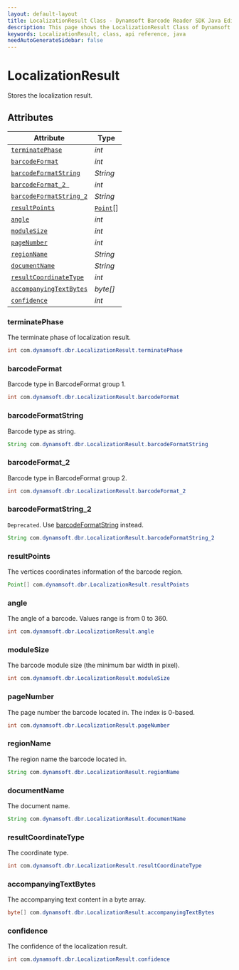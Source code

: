 ```yaml
---
layout: default-layout
title: LocalizationResult Class - Dynamsoft Barcode Reader SDK Java Edition API Reference
description: This page shows the LocalizationResult Class of Dynamsoft Barcode Reader SDK Java Edition API Reference.
keywords: LocalizationResult, class, api reference, java
needAutoGenerateSidebar: false
---
```



# LocalizationResult
Stores the localization result.
  

## Attributes
  
| Attribute | Type |
|---------- | ---- |
| [`terminatePhase`](#terminatephase) | *int* |
| [`barcodeFormat`](#barcodeformat) | *int* |
| [`barcodeFormatString`](#barcodeformatstring) | *String* |
| [`barcodeFormat_2 `](#barcodeformat_2 ) | *int* |
| [`barcodeFormatString_2`](#barcodeformatstring_2) | *String* |
| [`resultPoints`](#resultpoints) | [`Point`](Point.md)\[\] |
| [`angle`](#angle) | *int* |
| [`moduleSize`](#modulesize) | *int* |
| [`pageNumber`](#pagenumber) | *int* |
| [`regionName`](#regionname) | *String* |
| [`documentName`](#documentname)| *String* |
| [`resultCoordinateType`](#resultcoordinatetype) | *int* |
| [`accompanyingTextBytes`](#accompanyingtextbytes) | *byte\[\]* |
| [`confidence`](#confidence) | *int* |


### terminatePhase
The terminate phase of localization result.
```java
int com.dynamsoft.dbr.LocalizationResult.terminatePhase
```

### barcodeFormat
Barcode type in BarcodeFormat group 1.
```java
int com.dynamsoft.dbr.LocalizationResult.barcodeFormat
```

### barcodeFormatString
Barcode type as string.
```java
String com.dynamsoft.dbr.LocalizationResult.barcodeFormatString
```

### barcodeFormat_2
Barcode type in BarcodeFormat group 2.
```java
int com.dynamsoft.dbr.LocalizationResult.barcodeFormat_2
```

### barcodeFormatString_2
`Deprecated`. Use [barcodeFormatString](#barcodeformatstring) instead.
```java
String com.dynamsoft.dbr.LocalizationResult.barcodeFormatString_2
```

### resultPoints
The vertices coordinates information of the barcode region.
```java
Point[] com.dynamsoft.dbr.LocalizationResult.resultPoints
```

### angle
The angle of a barcode. Values range is from 0 to 360.
```java
int com.dynamsoft.dbr.LocalizationResult.angle
```

### moduleSize
The barcode module size (the minimum bar width in pixel).
```java
int com.dynamsoft.dbr.LocalizationResult.moduleSize
```

### pageNumber
The page number the barcode located in. The index is 0-based.
```java
int com.dynamsoft.dbr.LocalizationResult.pageNumber
```

### regionName
The region name the barcode located in.
```java
String com.dynamsoft.dbr.LocalizationResult.regionName
```

### documentName
The document name.
```java
String com.dynamsoft.dbr.LocalizationResult.documentName
```

### resultCoordinateType
The coordinate type.
```java
int com.dynamsoft.dbr.LocalizationResult.resultCoordinateType
```

### accompanyingTextBytes
The accompanying text content in a byte array.
```java
byte[] com.dynamsoft.dbr.LocalizationResult.accompanyingTextBytes
```

### confidence
The confidence of the localization result.
```java
int com.dynamsoft.dbr.LocalizationResult.confidence
```

